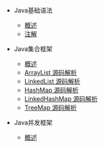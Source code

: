 [comment]: <> (Java系列侧边栏)

* Java基础语法
  * [概述](/blog/java/basic/overview)
  * [注解](/blog/java/basic/annotation)

* Java集合框架
  * [概述](/blog/java/collection/overview)
  * [ArrayList 源码解析](/blog/java/collection/ArrayList)
  * [LinkedList 源码解析](/blog/java/collection/LinkedList)
  * [HashMap 源码解析](/blog/java/collection/HashMap)
  * [LinkedHashMap 源码解析](/blog/java/collection/LinkedHashMap)
  * [TreeMap 源码解析](/blog/java/collection/TreeMap)

* Java并发框架
  * [概述](/blog/java/juc/overview)